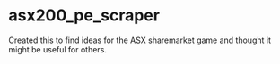 # asx200_pe_scraper
Created this to find ideas for the ASX sharemarket game and thought it might be useful for others.
